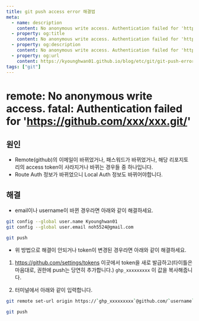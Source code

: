 ```yaml
---
title: git push access error 해결법
meta:
  - name: description
    content: No anonymous write access. Authentication failed for 'https://github.com/Kyounghwan01/blog.git/'
  - property: og:title
    content: No anonymous write access. Authentication failed for 'https://github.com/Kyounghwan01/blog.git/'
  - property: og:description
    content: No anonymous write access. Authentication failed for 'https://github.com/Kyounghwan01/blog.git/', git, github, issue, projects, milestone
  - property: og:url
    content: https://kyounghwan01.github.io/blog/etc/git/git-push-error/
tags: ["git"]
---
```


# remote: No anonymous write access. fatal: Authentication failed for 'https://github.com/xxx/xxx.git/'

## 원인

- Remote(github)의 이메일이 바뀌었거나, 패스워드가 바뀌었거나, 해당 리포지토리의 access token이 사라지거나 바뀌는 경우들 중 하나입니다.
- Route Auth 정보가 바뀌었으니 Local Auth 정보도 바뀌어야합니다.

## 해결

- email이나 username이 바뀐 경우라면 아래와 같이 해결하세요.

```bash
git config --global user.name Kyounghwan01
git config --global user.email noh5524@gmail.com

git push
```

- 위 방법으로 해결이 안되거나 token이 변경된 경우라면 아래와 같이 해결하세요.

1. https://github.com/settings/tokens 이곳에서 token을 새로 발급하고(타이틀은 마음대로, 권한에 push는 당연히 추가합니다.) `ghp_xxxxxxxxx` 이 값을 복사해줍니다.

2. 터미널에서 아래와 같이 입력합니다.

```bash
git remote set-url origin https://`ghp_xxxxxxxxx`@github.com/`username`/`git주소`.git

git push
```

<TagLinks />

<Comment />
